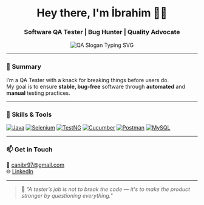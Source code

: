 <h1 align="center">Hey there, I'm İbrahim 👨‍💻</h1>
<h3 align="center">Software QA Tester | Bug Hunter | Quality Advocate</h3>


<p align="center">
  <img src="https://readme-typing-svg.herokuapp.com?font=Fira+Code&pause=0.05&color=3869fc&center=true&vCenter=true&width=800&lines=Think+like+a+user.;Test+like+a+machine.;Deliver+like+a+pro." alt="QA Slogan Typing SVG" />
</p>





---

### 🔎 Summary

I’m a QA Tester with a knack for breaking things before users do.  
My goal is to ensure **stable, bug-free** software through **automated** and **manual** testing practices.

---

### 🧰 Skills & Tools

[![Java](https://img.shields.io/badge/Java-ED8B00?style=for-the-badge&logo=java&logoColor=white)](https://www.java.com/)
[![Selenium](https://img.shields.io/badge/Selenium-43B02A?style=for-the-badge&logo=selenium&logoColor=white)](https://www.selenium.dev/)
[![TestNG](https://img.shields.io/badge/TestNG-FFCC00?style=for-the-badge&logo=testng&logoColor=black)](https://testng.org/)
[![Cucumber](https://img.shields.io/badge/Cucumber-23D96C?style=for-the-badge&logo=cucumber&logoColor=white)](https://cucumber.io/)
[![Postman](https://img.shields.io/badge/Postman-FF6C37?style=for-the-badge&logo=postman&logoColor=white)](https://www.postman.com/)
[![MySQL](https://img.shields.io/badge/MySQL-00758F?style=for-the-badge&logo=mysql&logoColor=white)](https://www.mysql.com/)

---

### 📫 Get in Touch

📩 <a href="mailto:canibr97@gmail.com">canibr97@gmail.com</a>  
🌐 [LinkedIn](https://www.linkedin.com/in/ibrahimcann)

---

> 🧠 *"A tester’s job is not to break the code — it's to make the product stronger by questioning everything."*
